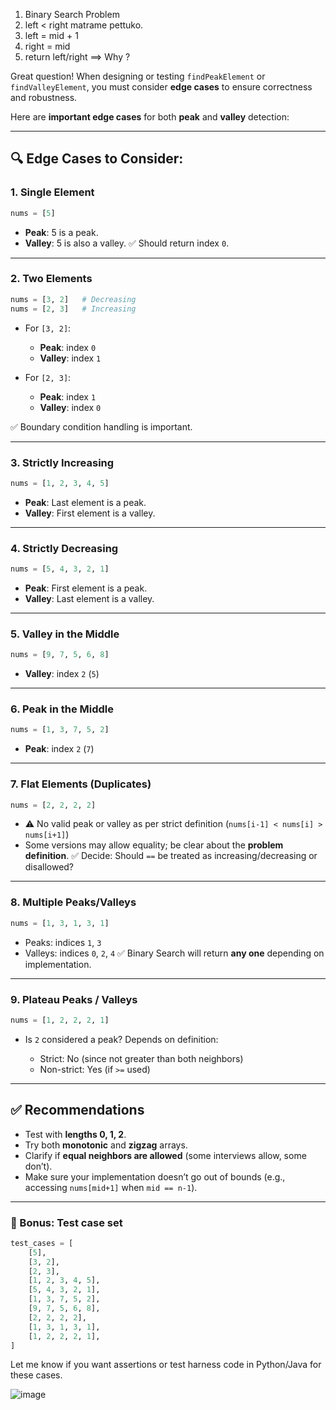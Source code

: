 1. Binary Search Problem
2. left < right matrame pettuko.
3. left = mid + 1
4. right = mid
5. return left/right ==> Why ? 


Great question! When designing or testing `findPeakElement` or `findValleyElement`, you must consider **edge cases** to ensure correctness and robustness.

Here are **important edge cases** for both **peak** and **valley** detection:

---

## 🔍 Edge Cases to Consider:

### 1. **Single Element**

```python
nums = [5]
```

* **Peak**: 5 is a peak.
* **Valley**: 5 is also a valley.
  ✅ Should return index `0`.

---

### 2. **Two Elements**

```python
nums = [3, 2]   # Decreasing
nums = [2, 3]   # Increasing
```

* For `[3, 2]`:

  * **Peak**: index `0`
  * **Valley**: index `1`
* For `[2, 3]`:

  * **Peak**: index `1`
  * **Valley**: index `0`

✅ Boundary condition handling is important.

---

### 3. **Strictly Increasing**

```python
nums = [1, 2, 3, 4, 5]
```

* **Peak**: Last element is a peak.
* **Valley**: First element is a valley.

---

### 4. **Strictly Decreasing**

```python
nums = [5, 4, 3, 2, 1]
```

* **Peak**: First element is a peak.
* **Valley**: Last element is a valley.

---

### 5. **Valley in the Middle**

```python
nums = [9, 7, 5, 6, 8]
```

* **Valley**: index `2` (`5`)

---

### 6. **Peak in the Middle**

```python
nums = [1, 3, 7, 5, 2]
```

* **Peak**: index `2` (`7`)

---

### 7. **Flat Elements (Duplicates)**

```python
nums = [2, 2, 2, 2]
```

* ⚠️ No valid peak or valley as per strict definition (`nums[i-1] < nums[i] > nums[i+1]`)
* Some versions may allow equality; be clear about the **problem definition**.
  ✅ Decide: Should `==` be treated as increasing/decreasing or disallowed?

---

### 8. **Multiple Peaks/Valleys**

```python
nums = [1, 3, 1, 3, 1]
```

* Peaks: indices `1`, `3`
* Valleys: indices `0`, `2`, `4`
  ✅ Binary Search will return **any one** depending on implementation.

---

### 9. **Plateau Peaks / Valleys**

```python
nums = [1, 2, 2, 2, 1]
```

* Is `2` considered a peak? Depends on definition:

  * Strict: No (since not greater than both neighbors)
  * Non-strict: Yes (if `>=` used)

---

## ✅ Recommendations

* Test with **lengths 0, 1, 2**.
* Try both **monotonic** and **zigzag** arrays.
* Clarify if **equal neighbors are allowed** (some interviews allow, some don’t).
* Make sure your implementation doesn’t go out of bounds (e.g., accessing `nums[mid+1]` when `mid == n-1`).

---

### 📌 Bonus: Test case set

```python
test_cases = [
    [5],
    [3, 2],
    [2, 3],
    [1, 2, 3, 4, 5],
    [5, 4, 3, 2, 1],
    [1, 3, 7, 5, 2],
    [9, 7, 5, 6, 8],
    [2, 2, 2, 2],
    [1, 3, 1, 3, 1],
    [1, 2, 2, 2, 1],
]
```

Let me know if you want assertions or test harness code in Python/Java for these cases.






![image](https://github.com/user-attachments/assets/de60ebc7-9a03-4d3b-9323-cabb24ca0951)

